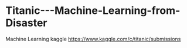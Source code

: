 # Titanic---Machine-Learning-from-Disaster
Machine Learning kaggle
https://www.kaggle.com/c/titanic/submissions
